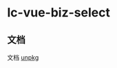 # lc-vue-biz-select

## 文档

文档 [unpkg](https://unpkg.com/lc-vue-biz-select/docs/.vitepress/dist/index.html) 